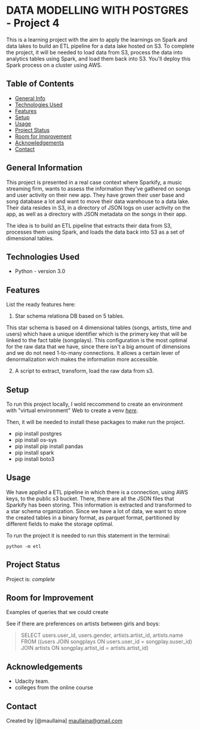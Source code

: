 # DATA MODELLING WITH POSTGRES - Project 4 
This is a learning project with the aim to apply the learnings on Spark and data lakes to build an ETL pipeline for a data lake hosted on S3. To complete the project, it will be needed to load data from S3, process the data into analytics tables using Spark, and load them back into S3. You'll deploy this Spark process on a cluster using AWS.

## Table of Contents
* [General Info](#general-information)
* [Technologies Used](#technologies-used)
* [Features](#features)
* [Setup](#setup)
* [Usage](#usage)
* [Project Status](#project-status)
* [Room for Improvement](#room-for-improvement)
* [Acknowledgements](#acknowledgements)
* [Contact](#contact)
<!-- * [License](#license) -->


## General Information
This project is presented in a real case context where Sparkify, a music streaming firm, wants to assess the information they've gathered on songs and user activity on their new app. They have grown their user base and song database a lot and want to move their data warehouse to a data lake. Their data resides in S3, in a directory of JSON logs on user activity on the app, as well as a directory with JSON metadata on the songs in their app.

The idea is to build an ETL pipeline that extracts their data from S3, processes them using Spark, and loads the data back into S3 as a set of dimensional tables. 


## Technologies Used
- Python - version 3.0

## Features
List the ready features here:
1. Star schema relationa DB based on 5 tables.

This star schema is based on 4 dimensional tables (songs, artists, time and users) which have a unique identifier which is the primery key that will be linked to the fact table (songplays). This configuration is the most optimal for the raw data that we have, since there isn't a big amount of dimensions and we do not need 1-to-many connections. It allows a certain lever of denormalization wich makes the information more accessible. 

2. A script to extract, transform, load the raw data from s3.

## Setup
To run this project locally, I wold reccommend to create an environment with "virtual environment" 
Web to create a venv [_here_](https://packaging.python.org/guides/installing-using-pip-and-virtual-environments/).

Then, it will be needed to install these packages to make run the project.
- pip install postgres
- pip install os-sys
- pip install pip install pandas
- pip install spark
- pip install boto3

## Usage

We have applied a ETL pipeline in which there is a connection, using AWS keys, to the public s3 bucket. There, there are all the JSON files that Sparkify has been storing. This information is extracted and transformed to a star schema organization. Since we have a lot of data, we want to store the created tables in a binary format, as parquet format, partitioned by different fields to make the storage optimal. 


To run the project it is needed to run this statement in the terminal:

`python -m etl`


## Project Status
Project is: _complete_ 


## Room for Improvement

Examples of queries that we could create 

See if there are preferences on artists between girls and boys: 

> SELECT users.user_id, users.gender, artists.artist_id, artists.name FROM ((users JOIN songplays ON users.user_id = songplay.suser_id) JOIN artists ON songplay.artist_id = artists.artist_id)

## Acknowledgements
- Udacity team.
- colleges from the online course


## Contact
Created by [@maullaina] maullaina@gmail.com